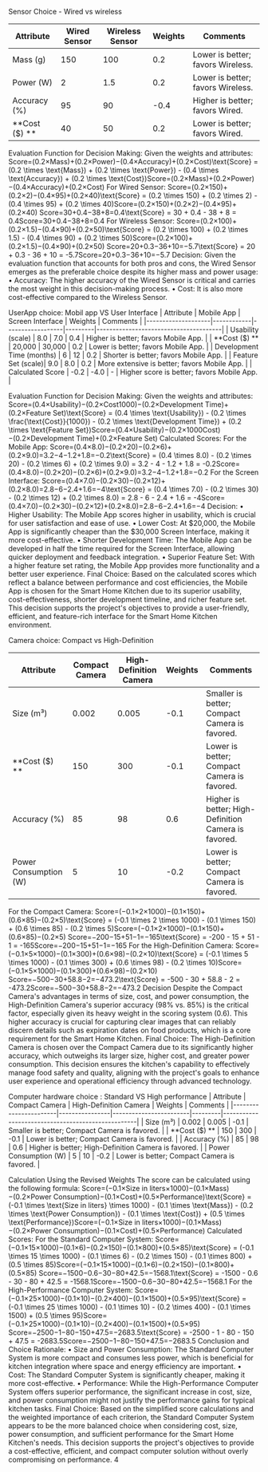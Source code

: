 Sensor Choice - Wired vs wireless

| Attribute | Wired Sensor | Wireless Sensor | Weights | Comments                         |
|-----------|--------------|-----------------|---------|----------------------------------|
| Mass (g)  | 150          | 100             | 0.2     | Lower is better; favors Wireless.|
| Power (W) | 2            | 1.5             | 0.2     | Lower is better; favors Wireless.|
| Accuracy (%) | 95        | 90              | -0.4    | Higher is better; favors Wired.  |
| **Cost ($) ** | 40       | 50              | 0.2     | Lower is better; favors Wired.   |

Evaluation Function for Decision Making:
Given the weights and attributes: Score=(0.2×Mass)+(0.2×Power)−(0.4×Accuracy)+(0.2×Cost)\text{Score} = (0.2 \times \text{Mass}) + (0.2 \times \text{Power}) - (0.4 \times \text{Accuracy}) + (0.2 \times \text{Cost})Score=(0.2×Mass)+(0.2×Power)−(0.4×Accuracy)+(0.2×Cost)
For Wired Sensor: Score=(0.2×150)+(0.2×2)−(0.4×95)+(0.2×40)\text{Score} = (0.2 \times 150) + (0.2 \times 2) - (0.4 \times 95) + (0.2 \times 40)Score=(0.2×150)+(0.2×2)−(0.4×95)+(0.2×40) Score=30+0.4−38+8=0.4\text{Score} = 30 + 0.4 - 38 + 8 = 0.4Score=30+0.4−38+8=0.4
For Wireless Sensor: Score=(0.2×100)+(0.2×1.5)−(0.4×90)+(0.2×50)\text{Score} = (0.2 \times 100) + (0.2 \times 1.5) - (0.4 \times 90) + (0.2 \times 50)Score=(0.2×100)+(0.2×1.5)−(0.4×90)+(0.2×50) Score=20+0.3−36+10=−5.7\text{Score} = 20 + 0.3 - 36 + 10 = -5.7Score=20+0.3−36+10=−5.7
Decision:
Given the evaluation function that accounts for both pros and cons, the Wired Sensor emerges as the preferable choice despite its higher mass and power usage:
•	Accuracy: The higher accuracy of the Wired Sensor is critical and carries the most weight in this decision-making process.
•	Cost: It is also more cost-effective compared to the Wireless Sensor.


UserApp choice:  Mobil app VS User Interface
| Attribute          | Mobile App | Screen Interface | Weights | Comments                              |
|--------------------|------------|------------------|---------|---------------------------------------|
| Usability (scale)  | 8.0        | 7.0              | 0.4     | Higher is better; favors Mobile App.  |
| **Cost ($) **      | 20,000     | 30,000           | 0.2     | Lower is better; favors Mobile App.   |
| Development Time (months) | 6    | 12               | 0.2     | Shorter is better; favors Mobile App. |
| Feature Set (scale)| 9.0        | 8.0              | 0.2     | More extensive is better; favors Mobile App. |
| Calculated Score   | -0.2       | -4.0             | -       | Higher score is better; favors Mobile App.   |

Evaluation Function for Decision Making:
Given the weights and attributes: Score=(0.4×Usability)−(0.2×Cost1000)−(0.2×Development Time)+(0.2×Feature Set)\text{Score} = (0.4 \times \text{Usability}) - (0.2 \times \frac{\text{Cost}}{1000}) - (0.2 \times \text{Development Time}) + (0.2 \times \text{Feature Set})Score=(0.4×Usability)−(0.2×1000Cost)−(0.2×Development Time)+(0.2×Feature Set)
Calculated Scores:
For the Mobile App: Score=(0.4×8.0)−(0.2×20)−(0.2×6)+(0.2×9.0)=3.2−4−1.2+1.8=−0.2\text{Score} = (0.4 \times 8.0) - (0.2 \times 20) - (0.2 \times 6) + (0.2 \times 9.0) = 3.2 - 4 - 1.2 + 1.8 = -0.2Score=(0.4×8.0)−(0.2×20)−(0.2×6)+(0.2×9.0)=3.2−4−1.2+1.8=−0.2
For the Screen Interface: Score=(0.4×7.0)−(0.2×30)−(0.2×12)+(0.2×8.0)=2.8−6−2.4+1.6=−4\text{Score} = (0.4 \times 7.0) - (0.2 \times 30) - (0.2 \times 12) + (0.2 \times 8.0) = 2.8 - 6 - 2.4 + 1.6 = -4Score=(0.4×7.0)−(0.2×30)−(0.2×12)+(0.2×8.0)=2.8−6−2.4+1.6=−4
Decision:
•	Higher Usability: The Mobile App scores higher in usability, which is crucial for user satisfaction and ease of use.
•	Lower Cost: At $20,000, the Mobile App is significantly cheaper than the $30,000 Screen Interface, making it more cost-effective.
•	Shorter Development Time: The Mobile App can be developed in half the time required for the Screen Interface, allowing quicker deployment and feedback integration.
•	Superior Feature Set: With a higher feature set rating, the Mobile App provides more functionality and a better user experience.
Final Choice: Based on the calculated scores which reflect a balance between performance and cost efficiencies, the Mobile App is chosen for the Smart Home Kitchen due to its superior usability, cost-effectiveness, shorter development timeline, and richer feature set. This decision supports the project's objectives to provide a user-friendly, efficient, and feature-rich interface for the Smart Home Kitchen environment.


Camera choice: Compact vs High-Definition

| Attribute         | Compact Camera | High-Definition Camera | Weights | Comments                                   |
|-------------------|----------------|------------------------|---------|--------------------------------------------|
| Size (m³)         | 0.002          | 0.005                  | -0.1    | Smaller is better; Compact Camera is favored. |
| **Cost ($) **     | 150            | 300                    | -0.1    | Lower is better; Compact Camera is favored. |
| Accuracy (%)      | 85             | 98                     | 0.6     | Higher is better; High-Definition Camera is favored. |
| Power Consumption (W) | 5          | 10                     | -0.2    | Lower is better; Compact Camera is favored. |

For the Compact Camera: Score=(−0.1×2×1000)−(0.1×150)+(0.6×85)−(0.2×5)\text{Score} = (-0.1 \times 2 \times 1000) - (0.1 \times 150) + (0.6 \times 85) - (0.2 \times 5)Score=(−0.1×2×1000)−(0.1×150)+(0.6×85)−(0.2×5) Score=−200−15+51−1=−165\text{Score} = -200 - 15 + 51 - 1 = -165Score=−200−15+51−1=−165
For the High-Definition Camera: Score=(−0.1×5×1000)−(0.1×300)+(0.6×98)−(0.2×10)\text{Score} = (-0.1 \times 5 \times 1000) - (0.1 \times 300) + (0.6 \times 98) - (0.2 \times 10)Score=(−0.1×5×1000)−(0.1×300)+(0.6×98)−(0.2×10) Score=−500−30+58.8−2=−473.2\text{Score} = -500 - 30 + 58.8 - 2 = -473.2Score=−500−30+58.8−2=−473.2
Decision
Despite the Compact Camera's advantages in terms of size, cost, and power consumption, the High-Definition Camera's superior accuracy (98% vs. 85%) is the critical factor, especially given its heavy weight in the scoring system (0.6). This higher accuracy is crucial for capturing clear images that can reliably discern details such as expiration dates on food products, which is a core requirement for the Smart Home Kitchen.
Final Choice: 
The High-Definition Camera is chosen over the Compact Camera due to its significantly higher accuracy, which outweighs its larger size, higher cost, and greater power consumption. This decision ensures the kitchen's capability to effectively manage food safety and quality, aligning with the project's goals to enhance user experience and operational efficiency through advanced technology.



Computer hardware choice : Standard VS High performance
| Attribute             | Compact Camera | High-Definition Camera | Weights | Comments                                          |
|-----------------------|----------------|------------------------|---------|---------------------------------------------------|
| Size (m³)             | 0.002          | 0.005                  | -0.1    | Smaller is better; Compact Camera is favored.     |
| **Cost ($) **         | 150            | 300                    | -0.1    | Lower is better; Compact Camera is favored.       |
| Accuracy (%)          | 85             | 98                     | 0.6     | Higher is better; High-Definition Camera is favored. |
| Power Consumption (W) | 5              | 10                     | -0.2    | Lower is better; Compact Camera is favored.       |

Calculation Using the Revised Weights
The score can be calculated using the following formula: Score=(−0.1×Size in liters×1000)−(0.1×Mass)−(0.2×Power Consumption)−(0.1×Cost)+(0.5×Performance)\text{Score} = (-0.1 \times \text{Size in liters} \times 1000) - (0.1 \times \text{Mass}) - (0.2 \times \text{Power Consumption}) - (0.1 \times \text{Cost}) + (0.5 \times \text{Performance})Score=(−0.1×Size in liters×1000)−(0.1×Mass)−(0.2×Power Consumption)−(0.1×Cost)+(0.5×Performance)
Calculated Scores:
For the Standard Computer System: Score=(−0.1×15×1000)−(0.1×6)−(0.2×150)−(0.1×800)+(0.5×85)\text{Score} = (-0.1 \times 15 \times 1000) - (0.1 \times 6) - (0.2 \times 150) - (0.1 \times 800) + (0.5 \times 85)Score=(−0.1×15×1000)−(0.1×6)−(0.2×150)−(0.1×800)+(0.5×85) Score=−1500−0.6−30−80+42.5=−1568.1\text{Score} = -1500 - 0.6 - 30 - 80 + 42.5 = -1568.1Score=−1500−0.6−30−80+42.5=−1568.1
For the High-Performance Computer System: Score=(−0.1×25×1000)−(0.1×10)−(0.2×400)−(0.1×1500)+(0.5×95)\text{Score} = (-0.1 \times 25 \times 1000) - (0.1 \times 10) - (0.2 \times 400) - (0.1 \times 1500) + (0.5 \times 95)Score=(−0.1×25×1000)−(0.1×10)−(0.2×400)−(0.1×1500)+(0.5×95) Score=−2500−1−80−150+47.5=−2683.5\text{Score} = -2500 - 1 - 80 - 150 + 47.5 = -2683.5Score=−2500−1−80−150+47.5=−2683.5
Conclusion and Choice Rationale:
•	Size and Power Consumption: The Standard Computer System is more compact and consumes less power, which is beneficial for kitchen integration where space and energy efficiency are important.
•	Cost: The Standard Computer System is significantly cheaper, making it more cost-effective.
•	Performance: While the High-Performance Computer System offers superior performance, the significant increase in cost, size, and power consumption might not justify the performance gains for typical kitchen tasks.
Final Choice: Based on the simplified score calculations and the weighted importance of each criterion, the Standard Computer System appears to be the more balanced choice when considering cost, size, power consumption, and sufficient performance for the Smart Home Kitchen's needs. This decision supports the project's objectives to provide a cost-effective, efficient, and compact computer solution without overly compromising on performance.
4





